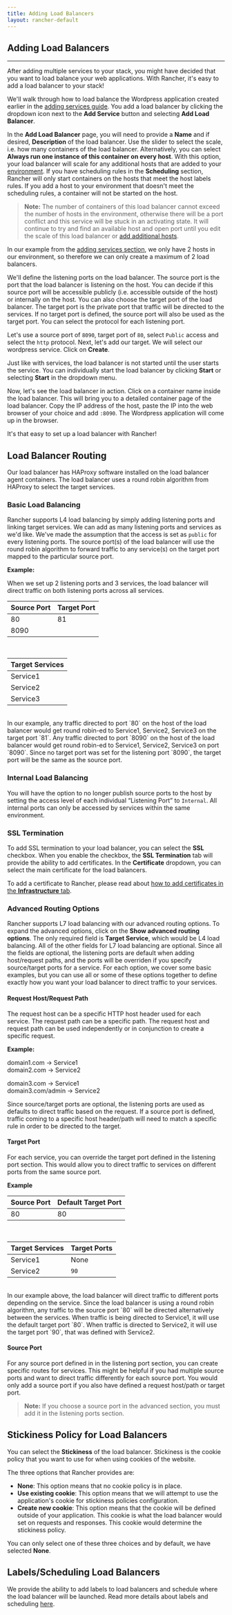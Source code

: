 ```yaml
---
title: Adding Load Balancers
layout: rancher-default
---
```


## Adding Load Balancers
---

After adding multiple services to your stack, you might have decided that you want to load balance your web applications. With Rancher, it's easy to add a load balancer to your stack! 

We'll walk through how to load balance the Wordpress application created earlier in the [adding services guide]({{site.baseurl}}/rancher/rancher-ui/applications/stacks/adding-services/). You add a load balancer by clicking the dropdown icon next to the **Add Service** button and selecting **Add Load Balancer**. 

In the **Add Load Balancer** page, you will need to provide a **Name** and if desired, **Description** of the load balancer. Use the slider to select the scale, i.e. how many containers of the load balancer. Alternatively, you can select **Always run one instance of this container on every host**. With this option, your load balancer will scale for any additional hosts that are added to your [environment]({{site.baseurl}}/rancher/configuration/environments/). If you have scheduling rules in the **Scheduling** section, Rancher will only start containers on the hosts that meet the host labels rules. If you add a host to your environment that doesn't meet the scheduling rules, a container will not be started on the host.

> **Note:** The number of containers of this load balancer cannot exceed the number of hosts in the environment, otherwise there will be a port conflict and this service will be stuck in an activating state. It will continue to try and find an available host and open port until you edit the scale of this load balancer or [add additional hosts]({{site.baseurl}}/rancher/rancher-ui/infrastructure/hosts/). 

In our example from the [adding services section]({{site.baseurl}}/rancher/rancher-ui/applications/stacks/adding-services/), we only have 2 hosts in our environment, so therefore we can only create a maximum of 2 load balancers.

We'll define the listening ports on the load balancer. The source port is the port that the load balancer is listening on the host. You can decide if this source port will be accessible publicly (i.e. accessible outside of the host) or internally on the host. You can also choose the target port of the load balancer. The target port is the private port that traffic will be directed to the services. If no target port is defined, the source port will also be used as the target port. You can select the protocol for each listening port. 

Let's use a source port of `8090`, target port of `80`, select `Public` access and select the `http` protocol. Next, let's add our target. We will select our wordpress service. Click on **Create**. 

Just like with services, the load balancer is not started until the user starts the service. You can individually start the load balancer by clicking **Start** or selecting **Start** in the dropdown menu. 

Now, let's see the load balancer in action. Click on a container name inside the load balancer. This will bring you to a detailed container page of the load balancer. Copy the IP address of the host, paste the IP into the web browser of your choice and add `:8090`. The Wordpress application will come up in the browser. 

It's that easy to set up a load balancer with Rancher! 

## Load Balancer Routing 

Our load balancer has HAProxy software installed on the load balancer agent containers. The load balancer uses a round robin algorithm from HAProxy to select the target services. 

### Basic Load Balancing

Rancher supports L4 load balancing by simply adding listening ports and linking target services. We can add as many listening ports and services as we'd like. We've made the assumption that the access is set as `public` for every listening ports. The source port(s) of the load balancer will use the round robin algorithm to forward traffic to any service(s) on the target port mapped to the particular source port. 

**Example:**

When we set up 2 listening ports and 3 services, the load balancer will direct traffic on both listening ports across all services.

Source Port| Target Port
---|---
80 | 81
8090 | 
<br>

| Target Services|
|----|
| Service1 |
| Service2 |
|Service3 |

<br>
In our example, any traffic directed to port `80` on the host of the load balancer would get round robin-ed to  Service1, Service2, Service3 on the target port `81`. Any traffic directed to port `8090` on the host of the load balancer would get round robin-ed to Service1, Service2, Service3 on port `8090`. Since no target port was set for the listening port `8090`, the target port will be the same as the source port.

### Internal Load Balancing

You will have the option to no longer publish source ports to the host by setting the access level of each individual “Listening Port” to `Internal`.  All internal ports can only be accessed by services within the same environment.

### SSL Termination

To add SSL termination to your load balancer, you can select the **SSL** checkbox. When you enable the checkbox, the **SSL Termination** tab will provide the ability to add certificates. In the **Certificate** dropdown, you can select the main certificate for the load balancers. 

To add a certificate to Rancher, please read about [how to add certificates in the **Infrastructure** tab]({{site.baseurl}}/rancher/rancher-ui/infrastructure/certificates/).

### Advanced Routing Options

Rancher supports L7 load balancing with our advanced routing options. To expand the advanced options, click on the **Show advanced routing options**. The only required field is **Target Service**, which would be L4 load balancing. All of the other fields for L7 load balancing are optional. Since all the fields are optional, the listening ports are default when adding host/request paths, and the ports will be overriden if you specify source/target ports for a service. For each option, we cover some basic examples, but you can use all or some of these options together to define exactly how you want your load balancer to direct traffic to your services.

#### Request Host/Request Path 

The request host can be a specific HTTP host header used for each service. The request path can be a specific path. The request host and request path can be used independently or in conjunction to create a specific request. 

**Example:**

domain1.com -> Service1 <br>
domain2.com -> Service2

domain3.com -> Service1 <br>
domain3.com/admin -> Service2

Since source/target ports are optional, the listening ports are used as defaults to direct traffic based on the request. If a source port is defined, traffic coming to a specific host header/path will need to match a specific rule in order to be directed to the target.

#### Target Port

For each service, you can override the target port defined in the listening port section. This would allow you to direct traffic to services on different ports from the same source port.

**Example**

Source Port| Default Target Port
---|---
80 | 80
<br>

|Target Services| Target Ports|
|---| ---|
|Service1| None|
|Service2 | `90`|

<br>
In our example above, the load balancer will direct traffic to different ports depending on the service. Since the load balancer is using a round robin algorithm, any traffic to the source port `80` will be directed alternatively between the services. When traffic is being directed to Service1, it will use the default target port `80`. When traffic is directed to Service2, it will use the target port `90`, that was defined with Service2.

#### Source Port 

For any source port defined in in the listening port section, you can create specific routes for services. This might be helpful if you had multiple source ports and want to direct traffic differently for each source port. You would only add a source port if you also have defined a request host/path or target port. 

> **Note:** If you choose a source port in the advanced section, you must add it in the listening ports section.

## Stickiness Policy for Load Balancers

You can select the **Stickiness** of the load balancer. Stickiness is the cookie policy that you want to use for when using cookies of the website. 

The three options that Rancher provides are:

* **None**: This option means that no cookie policy is in place.
* **Use existing cookie**: This option means that we will attempt to use the application's cookie for stickiness policies configuration. 
* **Create new cookie**: This option means that the cookie will be defined outside of your application. This cookie is what the load balancer would set on requests and responses. This cookie would determine the stickiness policy. 

You can only select one of these three choices and by default, we have selected **None**.

## Labels/Scheduling Load Balancers 

We provide the ability to add labels to load balancers and schedule where the load balancer will be launched. Read more details about labels and scheduling [here]({{site.baseurl}}/rancher/rancher-ui/scheduling/).
